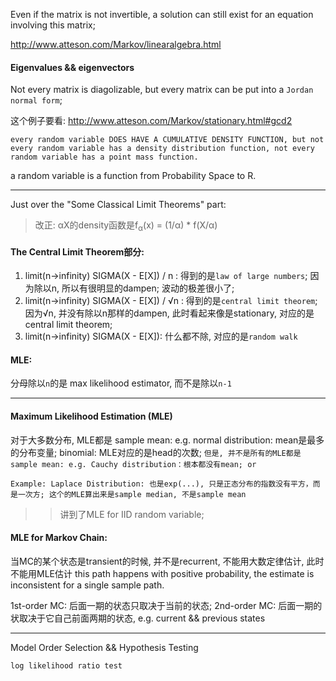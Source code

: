 Even if the matrix is not invertible, a solution can still exist for an equation involving this matrix;

http://www.atteson.com/Markov/linearalgebra.html

#### Eigenvalues && eigenvectors

Not every matrix is diagolizable, but every matrix can be put into a ```Jordan normal form```;

这个例子要看: http://www.atteson.com/Markov/stationary.html#gcd2

```
every random variable DOES HAVE A CUMULATIVE DENSITY FUNCTION, but not every random variable has a density distribution function, not every random variable has a point mass function.
```

a random variable is a function from Probability Space to R.

---

Just over the "Some Classical Limit Theorems" part: 

> 改正: αX的density函数是f<sub>α</sub>(x) = (1/α) * f(X/α)
  
#### The Central Limit Theorem部分: 
1. limit(n->infinity) SIGMA(X - E[X]) / n : 得到的是```law of large numbers```; 因为除以n, 所以有很明显的dampen; 波动的极差很小了;
2. limit(n->infinity) SIGMA(X - E[X]) / √n : 得到的是```central limit theorem```; 因为√n, 并没有除以n那样的dampen, 此时看起来像是stationary, 对应的是central limit theorem;
3. limit(n->infinity) SIGMA(X - E[X]): 什么都不除, 对应的是```random walk```

#### MLE: 
分母除以```n```的是 max likelihood estimator, 而不是除以```n-1```

---

#### Maximum Likelihood Estimation (MLE)

对于大多数分布, MLE都是 sample mean: e.g. normal distribution: mean是最多的分布变量; binomial: MLE对应的是head的次数; 
```但是, 并不是所有的MLE都是sample mean: e.g. Cauchy distribution：根本都没有mean; or ```

```Example: Laplace Distribution: 也是exp(...), 只是正态分布的指数没有平方，而是一次方; 这个的MLE算出来是sample median, 不是sample mean```

>> 讲到了MLE for IID random variable;

#### MLE for Markov Chain: 
当MC的某个状态是transient的时候, 并不是recurrent, 不能用大数定律估计, 此时不能用MLE估计
this path happens with positive probability, the estimate is inconsistent for a single sample path. 

1st-order MC: 后面一期的状态只取决于当前的状态; 
2nd-order MC: 后面一期的状取决于它自己前面两期的状态, e.g. current && previous states

---

Model Order Selection && Hypothesis Testing 

```log likelihood ratio test```





